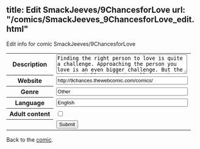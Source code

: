 title: Edit SmackJeeves/9ChancesforLove
url: "/comics/SmackJeeves_9ChancesforLove_edit.html"
---
Edit info for comic SmackJeeves/9ChancesforLove

<form name="comic" action="http://gaepostmail.appspot.com/comic/" method="post">
<table class="comicinfo">
<tr>
<th>Description</th><td><textarea name="description" cols="40" rows="3">Finding the right person to love is quite a challenge. Approaching the person you love is an even bigger challenge. But the biggest challenge of them all is to keep that person by your side. When two strangers meet, they can decide to become friends, leave the other to be or become enemies, but what if they happen to share something, something they cannot control and not even really are aware of? (My English is not so good, if you find mistakes it would be great if you could point them out. :) Thank you!) (WARNING: 13/15+ BL)</textarea></td>
</tr>
<tr>
<th>Website</th><td><input type="text" name="url" value="http://9chances.thewebcomic.com/comics/" size="40"/></td>
</tr>
<tr>
<th>Genre</th><td><input type="text" name="genre" value="Other" size="40"/></td>
</tr>
<tr>
<th>Language</th><td><input type="text" name="language" value="English" size="40"/></td>
</tr>
<tr>
<th>Adult content</th><td><input type="checkbox" name="adult" value="adult" /></td>
</tr>
<tr>
<th></th><td>
<input type="hidden" name="comic" value="SmackJeeves_9ChancesforLove" />
<input type="submit" name="submit" value="Submit" />
</td>
</tr>
</table>
</form>

Back to the [comic](SmackJeeves_9ChancesforLove.html).
